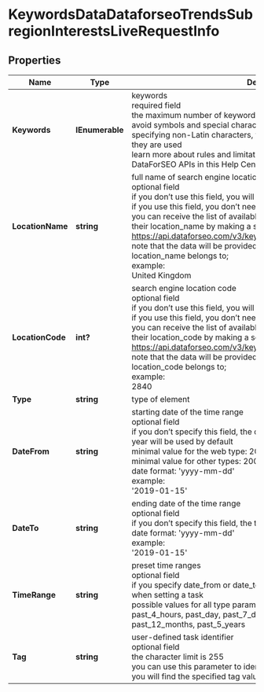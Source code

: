 # KeywordsDataDataforseoTrendsSubregionInterestsLiveRequestInfo


## Properties

| Name | Type | Description | Notes |
|------------ | ------------- | ------------- | -------------|
**Keywords** | **IEnumerable<string>** | keywords<br>required field<br>the maximum number of keywords you can specify: 5<br>avoid symbols and special characters (e.g., UTF symbols, emojis);<br>specifying non-Latin characters, you’ll get data for the countries where they are used<br>learn more about rules and limitations of keyword and keywords fields in DataForSEO APIs in this Help Center article |[optional]|
**LocationName** | **string** | full name of search engine location<br>optional field<br>if you don’t use this field, you will recieve global results<br>if you use this field, you don’t need to specify location_code<br>you can receive the list of available locations of the search engine with their location_name by making a separate request to https://api.dataforseo.com/v3/keywords_data/dataforseo_trends/locations<br>note that the data will be provided for the country the specified location_name belongs to;<br>example:<br>United Kingdom |[optional]|
**LocationCode** | **int?** | search engine location code<br>optional field<br>if you don’t use this field, you will recieve global results<br>if you use this field, you don’t need to specify location_name<br>you can receive the list of available locations of the search engines with their location_code by making a separate request to https://api.dataforseo.com/v3/keywords_data/dataforseo_trends/locations<br>note that the data will be provided for the country the specified location_code belongs to;<br>example:<br>2840 |[optional]|
**Type** | **string** | type of element |[optional]|
**DateFrom** | **string** | starting date of the time range<br>optional field<br>if you don’t specify this field, the current day and month of the preceding year will be used by default<br>minimal value for the web type: 2004-01-01<br>minimal value for other types: 2008-01-01<br>date format: 'yyyy-mm-dd'<br>example:<br>'2019-01-15' |[optional]|
**DateTo** | **string** | ending date of the time range<br>optional field<br>if you don’t specify this field, the today’s date will be used by default<br>date format: 'yyyy-mm-dd'<br>example:<br>'2019-01-15' |[optional]|
**TimeRange** | **string** | preset time ranges<br>optional field<br>if you specify date_from or date_to parameters, this field will be ignored when setting a task<br>possible values for all type parameters:<br>past_4_hours, past_day, past_7_days, past_30_days, past_90_days, past_12_months, past_5_years |[optional]|
**Tag** | **string** | user-defined task identifier<br>optional field<br>the character limit is 255<br>you can use this parameter to identify the task and match it with the result<br>you will find the specified tag value in the data object of the response |[optional]|